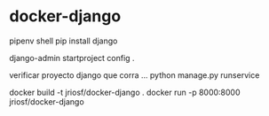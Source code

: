 # docker-django

pipenv shell
pip install django

django-admin startproject config .

verificar proyecto django que corra ...
python manage.py runservice 

docker build -t jriosf/docker-django .
docker run -p 8000:8000 jriosf/docker-django



